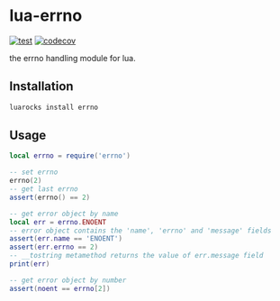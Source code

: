 # lua-errno

[![test](https://github.com/mah0x211/lua-errno/actions/workflows/test.yml/badge.svg)](https://github.com/mah0x211/lua-errno/actions/workflows/test.yml)
[![codecov](https://codecov.io/gh/mah0x211/lua-errno/branch/master/graph/badge.svg)](https://codecov.io/gh/mah0x211/lua-errno)


the errno handling module for lua.


## Installation

```sh
luarocks install errno
```

## Usage

```lua
local errno = require('errno')

-- set errno
errno(2)
-- get last errno
assert(errno() == 2)

-- get error object by name
local err = errno.ENOENT
-- error object contains the 'name', 'errno' and 'message' fields
assert(err.name == 'ENOENT')
assert(err.errno == 2)
-- __tostring metamethod returns the value of err.message field
print(err)

-- get error object by number
assert(noent == errno[2])
```
